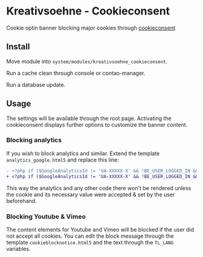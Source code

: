 # Kreativsoehne - Cookieconsent

Cookie optin banner blocking major cookies through [cookieconsent](https://www.osano.com/cookieconsent)

## Install

Move module into `system/modules/kreativsoehne_cookieconsent`.

Run a cache clean through console or contao-manager.

Run a database update.

## Usage

The settings will be available through the root page. Activating the cookieconsent displays further options to customize the banner content.

### Blocking analytics

If you wish to block analytics and similar. Extend the template `analytics_google.html5` and replace this line:

```diff
- <?php if ($GoogleAnalyticsId != 'UA-XXXXX-X' && !BE_USER_LOGGED_IN && !$this->hasAuthenticatedBackendUser()): ?>
+ <?php if ($GoogleAnalyticsId != 'UA-XXXXX-X' && !BE_USER_LOGGED_IN && !$this->hasAuthenticatedBackendUser() && \Input::cookie('cookieconsent_status') === 'allow'): ?>
```

This way the analytics and any other code there won't be rendered unless the cookie and its necessary value were accepted & set by the user beforehand.

### Blocking Youtube & Vimeo

The content elements for Youtube and Vimeo will be blocked if the user did not accept all cookies. You can edit the block message through the template `cookieblocknotice.html5` and the text through the `TL_LANG` variables.
